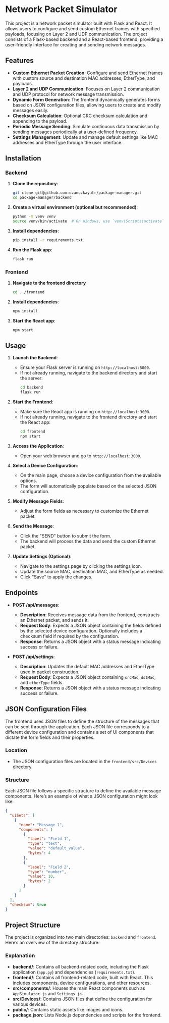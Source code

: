 # Network Packet Simulator

This project is a network packet simulator built with Flask and React. It allows users to configure and send custom Ethernet frames with specified payloads, focusing on Layer 2 and UDP communication. The project consists of a Flask-based backend and a React-based frontend, providing a user-friendly interface for creating and sending network messages.

## Features

- **Custom Ethernet Packet Creation**: Configure and send Ethernet frames with custom source and destination MAC addresses, EtherType, and payloads.
- **Layer 2 and UDP Communication**: Focuses on Layer 2 communication and UDP protocol for network message transmission.
- **Dynamic Form Generation**: The frontend dynamically generates forms based on JSON configuration files, allowing users to create and modify messages easily.
- **Checksum Calculation**: Optional CRC checksum calculation and appending to the payload.
- **Periodic Message Sending**: Simulate continuous data transmission by sending messages periodically at a user-defined frequency.
- **Settings Management**: Update and manage default settings like MAC addresses and EtherType through the user interface.

## Installation

### Backend

1. **Clone the repository**:

   ```bash
   git clone git@github.com:ozanozkayatr/package-manager.git
   cd package-manager/backend

2. **Create a virtual environment (optional but recommended)**:

   ```bash
   python -m venv venv
   source venv/bin/activate  # On Windows, use `venv\Scripts\activate`

3. **Install dependencies**:
   ```bash
   pip install -r requirements.txt

4. **Run the Flask app**:
   ```bash
   flask run

### Frontend

1. **Navigate to the frontend directory**

    ```bash
    cd ../frontend

2. **Install dependencies**:

    ```bash
    npm install

3. **Start the React app**:

    ```bash
    npm start

## Usage

1. **Launch the Backend**:
   - Ensure your Flask server is running on `http://localhost:5000`.
   - If not already running, navigate to the backend directory and start the server:
     ```bash
     cd backend
     flask run
     ```

2. **Start the Frontend**:
   - Make sure the React app is running on `http://localhost:3000`.
   - If not already running, navigate to the frontend directory and start the React app:
     ```bash
     cd frontend
     npm start
     ```

3. **Access the Application**:
   - Open your web browser and go to `http://localhost:3000`.

4. **Select a Device Configuration**:
   - On the main page, choose a device configuration from the available options.
   - The form will automatically populate based on the selected JSON configuration.

5. **Modify Message Fields**:
   - Adjust the form fields as necessary to customize the Ethernet packet.

6. **Send the Message**:
   - Click the "SEND" button to submit the form.
   - The backend will process the data and send the custom Ethernet packet.

7. **Update Settings (Optional)**:
   - Navigate to the settings page by clicking the settings icon.
   - Update the source MAC, destination MAC, and EtherType as needed.
   - Click "Save" to apply the changes.


## Endpoints

- **POST /api/messages**: 
  - **Description**: Receives message data from the frontend, constructs an Ethernet packet, and sends it.
  - **Request Body**: Expects a JSON object containing the fields defined by the selected device configuration. Optionally includes a checksum field if required by the configuration.
  - **Response**: Returns a JSON object with a status message indicating success or failure.

- **POST /api/settings**: 
  - **Description**: Updates the default MAC addresses and EtherType used in packet construction.
  - **Request Body**: Expects a JSON object containing `srcMac`, `dstMac`, and `etherType` fields.
  - **Response**: Returns a JSON object with a status message indicating success or failure.

## JSON Configuration Files

The frontend uses JSON files to define the structure of the messages that can be sent through the application. Each JSON file corresponds to a different device configuration and contains a set of UI components that dictate the form fields and their properties.

### Location
- The JSON configuration files are located in the `frontend/src/Devices` directory.

### Structure
Each JSON file follows a specific structure to define the available message components. Here’s an example of what a JSON configuration might look like:

```json
{
  "uiSets": [
    {
      "name": "Message 1",
      "components": [
        {
          "label": "Field 1",
          "type": "text",
          "value": "default_value",
          "bytes": 4
        },
        {
          "label": "Field 2",
          "type": "number",
          "value": 10,
          "bytes": 2
        }
      ]
    }
  ],
  "checksum": true
}
```
## Project Structure

The project is organized into two main directories: `backend` and `frontend`. Here’s an overview of the directory structure:



### Explanation
- **backend/**: Contains all backend-related code, including the Flask application (`app.py`) and dependencies (`requirements.txt`).
- **frontend/**: Contains all frontend-related code, built with React. This includes components, device configurations, and other resources.
- **src/components/**: Houses the main React components such as `AppSimulator.js` and `Settings.js`.
- **src/Devices/**: Contains JSON files that define the configuration for various devices.
- **public/**: Contains static assets like images and icons.
- **package.json**: Lists Node.js dependencies and scripts for the frontend.

